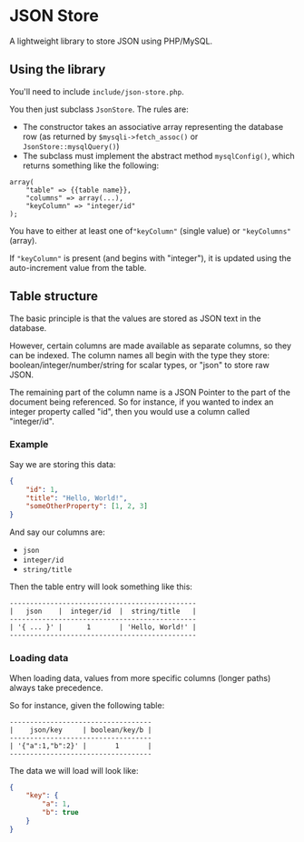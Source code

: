 # JSON Store

A lightweight library to store JSON using PHP/MySQL.

## Using the library

You'll need to include `include/json-store.php`.

You then just subclass `JsonStore`.  The rules are:

*	The constructor takes an associative array representing the database row (as returned by `$mysqli->fetch_assoc()` or `JsonStore::mysqlQuery()`)
*	The subclass must implement the abstract method `mysqlConfig()`, which returns something like the following:

```
array(
	"table" => {{table name}},
	"columns" => array(...),
	"keyColumn" => "integer/id"
);
```

You have to either at least one of`"keyColumn"` (single value) or `"keyColumns"` (array).

If `"keyColumn"` is present (and begins with "integer"), it is updated using the auto-increment value from the table.

## Table structure

The basic principle is that the values are stored as JSON text in the database.

However, certain columns are made available as separate columns, so they can be indexed.  The column names all begin with the type they store: boolean/integer/number/string for scalar types, or "json" to store raw JSON.

The remaining part of the column name is a JSON Pointer to the part of the document being referenced.  So for instance, if you wanted to index an integer property called "id", then you would use a column called "integer/id".

### Example

Say we are storing this data:

```json
{
	"id": 1,
	"title": "Hello, World!",
	"someOtherProperty": [1, 2, 3]
}
```

And say our columns are:

*	`json`
*	`integer/id`
*	`string/title`

Then the table entry will look something like this:

```
----------------------------------------------
|   json    |  integer/id  |  string/title   |
----------------------------------------------
| '{ ... }' |      1       | 'Hello, World!' |
----------------------------------------------
```

### Loading data

When loading data, values from more specific columns (longer paths) always take precedence.

So for instance, given the following table:
```
-----------------------------------
|    json/key     | boolean/key/b |
-----------------------------------
| '{"a":1,"b":2}' |       1       |
-----------------------------------
```

The data we will load will look like:
```json
{
	"key": {
		"a": 1,
		"b": true
	}
}
```